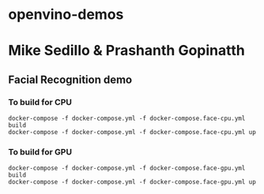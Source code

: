 # openvino-demos
# Mike Sedillo & Prashanth Gopinatth
## Facial Recognition demo

### To build for CPU
```
docker-compose -f docker-compose.yml -f docker-compose.face-cpu.yml build
docker-compose -f docker-compose.yml -f docker-compose.face-cpu.yml up
```
### To build for GPU

```
docker-compose -f docker-compose.yml -f docker-compose.face-gpu.yml build
docker-compose -f docker-compose.yml -f docker-compose.face-gpu.yml up
```
